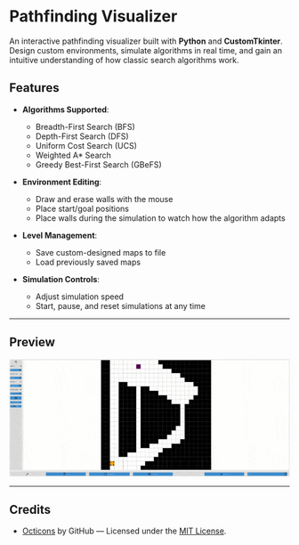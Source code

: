 # Pathfinding Visualizer

An interactive pathfinding visualizer built with **Python** and **CustomTkinter**. Design custom environments, simulate algorithms in real time, and gain an intuitive understanding of how classic search algorithms work.

## Features

- **Algorithms Supported**:

  - Breadth-First Search (BFS)
  - Depth-First Search (DFS)
  - Uniform Cost Search (UCS)
  - Weighted A\* Search
  - Greedy Best-First Search (GBeFS)

- **Environment Editing**:

  - Draw and erase walls with the mouse
  - Place start/goal positions
  - Place walls during the simulation to watch how the algorithm adapts

- **Level Management**:

  - Save custom-designed maps to file
  - Load previously saved maps

- **Simulation Controls**:

  - Adjust simulation speed
  - Start, pause, and reset simulations at any time

---

## Preview

![BFS Visualization](Assets/Previews/BFS.gif)

---

## Credits

- [Octicons](https://primer.style/octicons/) by GitHub — Licensed under the [MIT License](https://github.com/primer/octicons/blob/main/LICENSE).
